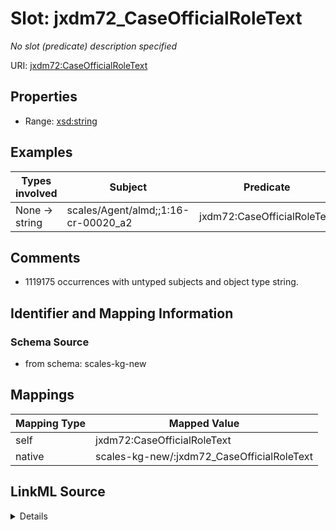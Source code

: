 

# Slot: jxdm72_CaseOfficialRoleText


_No slot (predicate) description specified_





URI: [jxdm72:CaseOfficialRoleText](http://release.niem.gov/niem/domains/jxdm/7.2/#CaseOfficialRoleText)



<!-- no inheritance hierarchy -->








## Properties

* Range: [xsd:string](http://www.w3.org/2001/XMLSchema#string)






## Examples

| Types involved | Subject | Predicate | Object |
| --- | --- | --- | --- |
| None → string | scales/Agent/almd;;1:16-cr-00020_a2 | jxdm72:CaseOfficialRoleText | Assigned Judge |


## Comments

* 1119175 occurrences with untyped subjects and object type string.

## Identifier and Mapping Information







### Schema Source


* from schema: scales-kg-new




## Mappings

| Mapping Type | Mapped Value |
| ---  | ---  |
| self | jxdm72:CaseOfficialRoleText |
| native | scales-kg-new/:jxdm72_CaseOfficialRoleText |




## LinkML Source

<details>

```yaml
name: jxdm72_CaseOfficialRoleText
description: No slot (predicate) description specified
comments:
- 1119175 occurrences with untyped subjects and object type string.
examples:
- description: None → string
  object:
    example_object: Assigned Judge
    example_object_type: string
    example_predicate: jxdm72:CaseOfficialRoleText
    example_subject: scales/Agent/almd;;1:16-cr-00020_a2
    example_subject_type: None
from_schema: scales-kg-new
rank: 1000
slot_uri: jxdm72:CaseOfficialRoleText
alias: jxdm72_CaseOfficialRoleText
range: string

```
</details>